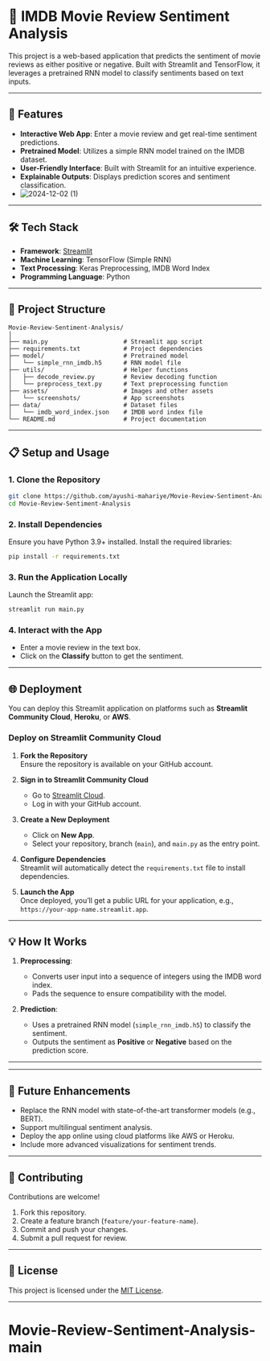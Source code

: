 

# 🎥 IMDB Movie Review Sentiment Analysis  

This project is a web-based application that predicts the sentiment of movie reviews as either positive or negative. Built with Streamlit and TensorFlow, it leverages a pretrained RNN model to classify sentiments based on text inputs.  

---

## 🚀 Features  

- **Interactive Web App**: Enter a movie review and get real-time sentiment predictions.  
- **Pretrained Model**: Utilizes a simple RNN model trained on the IMDB dataset.  
- **User-Friendly Interface**: Built with Streamlit for an intuitive experience.  
- **Explainable Outputs**: Displays prediction scores and sentiment classification.
- ![2024-12-02 (1)](https://github.com/user-attachments/assets/38830d4e-5fc2-4a29-b1cd-832abbf68efa)


---

## 🛠️ Tech Stack  

- **Framework**: [Streamlit](https://streamlit.io/)  
- **Machine Learning**: TensorFlow (Simple RNN)  
- **Text Processing**: Keras Preprocessing, IMDB Word Index  
- **Programming Language**: Python  

---

## 📂 Project Structure  

```plaintext
Movie-Review-Sentiment-Analysis/
│
├── main.py                     # Streamlit app script
├── requirements.txt            # Project dependencies
├── model/                      # Pretrained model
│   └── simple_rnn_imdb.h5      # RNN model file
├── utils/                      # Helper functions
│   ├── decode_review.py        # Review decoding function
│   └── preprocess_text.py      # Text preprocessing function
├── assets/                     # Images and other assets
│   └── screenshots/            # App screenshots
├── data/                       # Dataset files
│   └── imdb_word_index.json    # IMDB word index file
└── README.md                   # Project documentation
```

---

## 📋 Setup and Usage  

### 1. Clone the Repository  
```bash
git clone https://github.com/ayushi-mahariye/Movie-Review-Sentiment-Analysis.git
cd Movie-Review-Sentiment-Analysis
```

### 2. Install Dependencies  
Ensure you have Python 3.9+ installed. Install the required libraries:  
```bash
pip install -r requirements.txt
```

### 3. Run the Application Locally  
Launch the Streamlit app:  
```bash
streamlit run main.py
```

### 4. Interact with the App  
- Enter a movie review in the text box.  
- Click on the **Classify** button to get the sentiment.  

---

## 🌐 Deployment  

You can deploy this Streamlit application on platforms such as **Streamlit Community Cloud**, **Heroku**, or **AWS**.  


### Deploy on Streamlit Community Cloud  

1. **Fork the Repository**  
   Ensure the repository is available on your GitHub account.  

2. **Sign in to Streamlit Community Cloud**  
   - Go to [Streamlit Cloud](https://share.streamlit.io/).  
   - Log in with your GitHub account.  

3. **Create a New Deployment**  
   - Click on **New App**.  
   - Select your repository, branch (`main`), and `main.py` as the entry point.  

4. **Configure Dependencies**  
   Streamlit will automatically detect the `requirements.txt` file to install dependencies.  

5. **Launch the App**  
   Once deployed, you’ll get a public URL for your application, e.g., `https://your-app-name.streamlit.app`.  

---

## 💡 How It Works  

1. **Preprocessing**:  
   - Converts user input into a sequence of integers using the IMDB word index.  
   - Pads the sequence to ensure compatibility with the model.  

2. **Prediction**:  
   - Uses a pretrained RNN model (`simple_rnn_imdb.h5`) to classify the sentiment.  
   - Outputs the sentiment as **Positive** or **Negative** based on the prediction score.  

---


---

## 🌟 Future Enhancements  

- Replace the RNN model with state-of-the-art transformer models (e.g., BERT).  
- Support multilingual sentiment analysis.  
- Deploy the app online using cloud platforms like AWS or Heroku.  
- Include more advanced visualizations for sentiment trends.  

---

## 🤝 Contributing  

Contributions are welcome!  
1. Fork this repository.  
2. Create a feature branch (`feature/your-feature-name`).  
3. Commit and push your changes.  
4. Submit a pull request for review.  

---

## 📄 License  

This project is licensed under the [MIT License](LICENSE).  

---




# Movie-Review-Sentiment-Analysis-main
